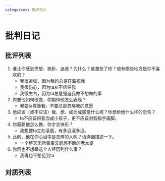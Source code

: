 ```yaml
---
categories: 批评他人
---
```


# 批判日记

## 批评列表

1. 谁让你感到愤怒、挫折、迷惑？为什么？谁激怒了你？他有哪些地方是你不喜欢的？
    - 我很紧张，因为我妈总是在监视我
    - 我很伤心，因为ta从不信任我
    - 我很生气，因为ta总是强迫我做不想做的事
2. 你要他如何改变，你期待他怎么表现？
    - 我要ta尊重我，不要总是忽略我的意愿
3. 他应该（或不应该）做、想、成为或感觉什么呢？你想给他什么样的忠告？
    - ta不应该把我当成小孩子，更不应该对我指手画脚。
4. 你需要他怎么做，你才会快乐？
    - 我想要ta立刻滚蛋，有多远滚多远。
5. 此刻，他在你心目中是怎样的人呢？请详细描述一下。
    - 一个整天无所事事又遐想不断的老太婆
6. 你再也不想跟这个人经历到什么事？
    - 我再也不想见到ta

## 对质列表
